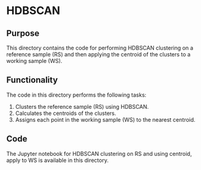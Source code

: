 # HDBSCAN

## Purpose

This directory contains the code for performing HDBSCAN clustering on a reference sample (RS) and then applying the centroid of the clusters to a working sample (WS).

## Functionality

The code in this directory performs the following tasks:
1. Clusters the reference sample (RS) using HDBSCAN.
2. Calculates the centroids of the clusters.
3. Assigns each point in the working sample (WS) to the nearest centroid.

## Code

The Jupyter notebook for HDBSCAN clustering on RS and using centroid, apply to WS is available in this directory.
